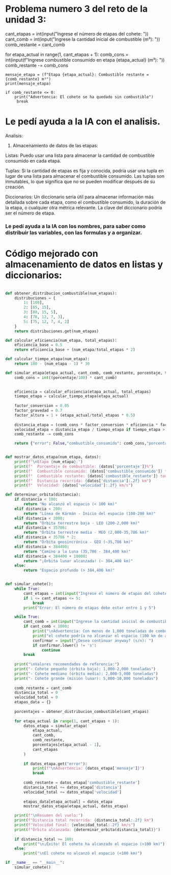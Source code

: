 # Problema numero 3 del reto de la unidad 3:

cant_etapas = int(input("Ingrese el número de etapas del cohete: "))
cant_comb = int(input("Ingrese la cantidad inicial de combustible (m³): "))
comb_restante = cant_comb
            
for etapa_actual in range(1, cant_etapas + 1):
    comb_cons = int(input(f"Ingrese combustible consumido en etapa {etapa_actual} (m³): "))
    comb_restante -= comb_cons
                
    mensaje_etapa = (f"Etapa {etapa_actual}: Combustible restante = {comb_restante} m³")
    print(mensaje_etapa)
                
    if comb_restante <= 0:
        print("Advertencia: El cohete se ha quedado sin combustible")
         break

# Le pedí ayuda a la IA con el analisis.

Analisis:
1. Almacenamiento de datos de las etapas:

Listas: Puedo usar una lista para almacenar la cantidad de combustible consumido en cada etapa.

Tuplas: Si la cantidad de etapas es fija y conocida, podría usar una tupla en lugar de una lista para almacenar el combustible consumido. Las tuplas son inmutables, lo que significa que no se pueden modificar después de su creación.

Diccionarios: Un diccionario sería útil para almacenar información más detallada sobre cada etapa, como el combustible consumido, la duración de la etapa, o cualquier otra métrica relevante. La clave del diccionario podría ser el número de etapa.

### Le pedí ayuda a la IA con los nombres, para saber como distribuir las variables, con las formulas y a organizar.

# Código mejorado con almacenamiento de datos en listas y diccionarios:


```python

def obtener_distribucion_combustible(num_etapas):
    distribuciones = {
        1: [100],
        2: [85, 15],
        3: [80, 15, 5],
        4: [78, 12, 7, 3],
        5: [75, 12, 7, 4, 2]
    }
    return distribuciones.get(num_etapas)

def calcular_eficiencia(num_etapa, total_etapas):
    eficiencia_base = 0.5
    return eficiencia_base + (num_etapa/total_etapas * 2)

def calcular_tiempo_etapa(num_etapa):
    return 180 - (num_etapa - 1) * 30

def simular_etapa(etapa_actual, cant_comb, comb_restante, porcentaje, total_etapas):
    comb_cons = int((porcentaje/100) * cant_comb)
    

    eficiencia = calcular_eficiencia(etapa_actual, total_etapas)
    tiempo_etapa = calcular_tiempo_etapa(etapa_actual)
    
    factor_conversion = 0.05 
    factor_gravedad = 0.7    
    factor_altura = 1 + (etapa_actual/total_etapas * 0.5)  
    
    distancia_etapa = (comb_cons * factor_conversion * eficiencia * factor_altura) * factor_gravedad
    velocidad_etapa = distancia_etapa / tiempo_etapa if tiempo_etapa > 0 else 0
    comb_restante -= comb_cons

    return {"error": False,"combustible_consumido": comb_cons,"porcentaje": porcentaje,"eficiencia": eficiencia,"tiempo": tiempo_etapa,"distancia": distancia_etapa,"velocidad": velocidad_etapa,"combustible_restante": comb_restante}


def mostrar_datos_etapa(num_etapa, datos):
    print(f"\nEtapa {num_etapa}:")
    print(f"  Porcentaje de combustible: {datos['porcentaje']}%")
    print(f"  Combustible consumido: {datos['combustible_consumido']} toneladas")
    print(f"  Combustible restante: {datos['combustible_restante']} toneladas")
    print(f"  Distancia recorrida: {datos['distancia']:.2f} km")
    print(f"  Velocidad: {datos['velocidad']:.2f} km/s")

def determinar_orbita(distancia):
    if distancia < 100:
        return "No alcanzó el espacio (< 100 km)"
    elif distancia < 200:
        return "Línea de Kármán - Inicio del espacio (100-200 km)"
    elif distancia < 2000:
        return "Órbita terrestre baja - LEO (200-2,000 km)"
    elif distancia < 35786:
        return "Órbita terrestre media - MEO (2,000-35,786 km)"
    elif distancia < 35786 * 2:
        return "Órbita geosincrónica - GEO (~35,786 km)"
    elif distancia < 384400:  
        return "Camino a la Luna (35,786 - 384,400 km)"
    elif distancia < 384400 + 10000:  
        return "¡Órbita lunar alcanzada! (~ 384,400 km)"
    else:
        return "Espacio profundo (> 384,400 km)"


def simular_cohete():
    while True:
        cant_etapas = int(input("Ingrese el número de etapas del cohete (1-5): "))
        if 1 <= cant_etapas <= 5:
            break
        print("Error: El número de etapas debe estar entre 1 y 5")

    while True:
        cant_comb = int(input("Ingrese la cantidad inicial de combustible (toneladas): "))
        if cant_comb < 1000:
            print("\nAdvertencia: Con menos de 1,000 toneladas de combustible, ")
            print("el cohete podría no alcanzar el espacio (100 km de altura)")
            confirmar = input("¿Desea continuar anyway? (s/n): ")
            if confirmar.lower() != 's':
                continue
        break
    
    print("\nValores recomendados de referencia:")
    print("- Cohete pequeño (órbita baja): 1,000-2,000 toneladas")
    print("- Cohete mediano (órbita media): 2,000-5,000 toneladas")
    print("- Cohete grande (misión lunar): 5,000-10,000 toneladas")
    
    comb_restante = cant_comb
    distancia_total = 0
    velocidad_total = 0
    etapas_data = {}
    
    porcentajes = obtener_distribucion_combustible(cant_etapas)
    
    for etapa_actual in range(1, cant_etapas + 1):
        datos_etapa = simular_etapa(
            etapa_actual,
            cant_comb,
            comb_restante,
            porcentajes[etapa_actual - 1],
            cant_etapas
        )
        
        if datos_etapa.get("error"):
            print(f"\nAdvertencia: {datos_etapa['mensaje']}")
            break
            
        comb_restante = datos_etapa['combustible_restante']
        distancia_total += datos_etapa['distancia']
        velocidad_total += datos_etapa['velocidad']
        
        etapas_data[etapa_actual] = datos_etapa
        mostrar_datos_etapa(etapa_actual, datos_etapa)

    print(f"\nResumen del vuelo:")
    print(f"Distancia total recorrida: {distancia_total:.2f} km")
    print(f"Velocidad final: {velocidad_total:.2f} km/s")
    print(f"Órbita alcanzada: {determinar_orbita(distancia_total)}")
    
    if distancia_total >= 100:
        print("\n¡Éxito! El cohete ha alcanzado el espacio (>100 km)")
    else:
        print("\nEl cohete no alcanzó el espacio (<100 km)")

if __name__ == "__main__":
    simular_cohete()

```

